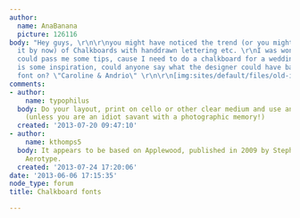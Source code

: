```yaml
---
author:
  name: AnaBanana
  picture: 126116
body: "Hey guys, \r\n\r\nyou might have noticed the trend (or you might be sick of
  it by now) of Chalkboards with handdrawn lettering etc. \r\nI was wondering if you
  could pass me some tips, cause I need to do a chalkboard for a wedding. \r\n\r\nAttached
  is some inspiration, could anyone say what the designer could have based the top
  font on? \"Caroline & Andrio\" \r\n\r\n[img:sites/default/files/old-images/c86bdbb7cd417159b76d6fe55261731b_5420.jpg]"
comments:
- author:
    name: typophilus
  body: Do your layout, print on cello or other clear medium and use an overhead projector
    (unless you are an idiot savant with a photographic memory!)
  created: '2013-07-20 09:47:10'
- author:
    name: kthomps5
  body: It appears to be based on Applewood, published in 2009 by Stephen Miggas of
    Aerotype.
  created: '2013-07-24 17:20:06'
date: '2013-06-06 17:15:35'
node_type: forum
title: Chalkboard fonts

---
```


